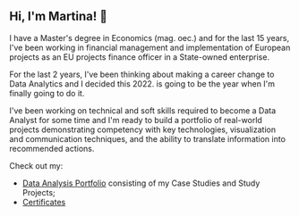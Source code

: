 ## Hi, I'm Martina! 👋

I have a Master's degree in Economics (mag. oec.) and for the last 15 years, I've been working in financial management and implementation of European projects as an EU projects finance officer in a State-owned enterprise.

For the last 2 years, I've been thinking about making a career change to Data Analytics and I decided this 2022. is going to be the year when I'm finally going to do it.

I've been working on technical and soft skills required to become a Data Analyst for some time and I'm ready to build a portfolio of real-world projects demonstrating competency with key technologies, visualization and communication techniques, and the ability to translate information into recommended actions.

Check out my:
* [Data Analysis Portfolio](https://github.com/MartinaDohnal/Data_Analysis_Portfolio) consisting of my Case Studies and Study Projects;
* [Certificates](https://github.com/MartinaDohnal/Data_Analysis_Portfolio#certificates)
